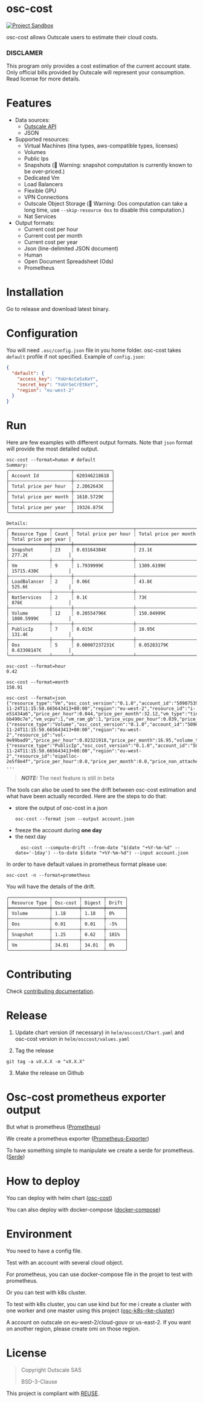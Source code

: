 # osc-cost
[![Project Sandbox](https://docs.outscale.com/fr/userguide/_images/Project-Sandbox-yellow.svg)](https://docs.outscale.com/en/userguide/Open-Source-Projects.html)

osc-cost allows Outscale users to estimate their cloud costs.

### DISCLAMER

This program only provides a cost estimation of the current account state.
Only official bills provided by Outscale will represent your consumption.
Read license for more details.

# Features

- Data sources:
  - [Outscale API](https://docs.outscale.com/api)
  - JSON
- Supported resources:
  - Virtual Machines (tina types, aws-compatible types, licenses)
  - Volumes
  - Public Ips
  - Snapshots (🚨 Warning: snapshot computation is currently known to be over-priced.)
  - Dedicated Vm
  - Load Balancers
  - Flexible GPU
  - VPN Connections
  - Outscale Object Storage (🚨 Warning: Oos computation can take a long time, use `--skip-resource Oos` to disable this computation.)
  - Nat Services
- Output formats:
  - Current cost per hour
  - Current cost per month
  - Current cost per year
  - Json (line-delimited JSON document)
  - Human
  - Open Document Spreadsheet (Ods)
  - Prometheus



# Installation

Go to release and download latest binary.

# Configuration

You will need `.osc/config.json` file in you home folder. osc-cost takes `default` profile if not specified.
Example of `config.json`:
```json
{
  "default": {
    "access_key": "YoUrAcCeSsKeY",
    "secret_key": "YoUrSeCrEtKeY",
    "region": "eu-west-2"
  }
}
```

# Run

Here are few examples with different output formats. Note that `json` format will provide the most detailed output.

```
osc-cost --format=human # default
Summary:
╭───────────────────────┬──────────────╮
│ Account Id            ┆ 620346218618 │
├╌╌╌╌╌╌╌╌╌╌╌╌╌╌╌╌╌╌╌╌╌╌╌┼╌╌╌╌╌╌╌╌╌╌╌╌╌╌┤
│ Total price per hour  ┆ 2.2062643€   │
├╌╌╌╌╌╌╌╌╌╌╌╌╌╌╌╌╌╌╌╌╌╌╌┼╌╌╌╌╌╌╌╌╌╌╌╌╌╌┤
│ Total price per month ┆ 1610.5729€   │
├╌╌╌╌╌╌╌╌╌╌╌╌╌╌╌╌╌╌╌╌╌╌╌┼╌╌╌╌╌╌╌╌╌╌╌╌╌╌┤
│ Total price per year  ┆ 19326.875€   │
╰───────────────────────┴──────────────╯

Details:
╭───────────────┬───────┬──────────────────────┬───────────────────────┬──────────────────────╮
│ Resource Type ┆ Count ┆ Total price per hour ┆ Total price per month ┆ Total price per year │
╞═══════════════╪═══════╪══════════════════════╪═══════════════════════╪══════════════════════╡
│ Snapshot      ┆ 23    ┆ 0.03164384€          ┆ 23.1€                 ┆ 277.2€               │
├╌╌╌╌╌╌╌╌╌╌╌╌╌╌╌┼╌╌╌╌╌╌╌┼╌╌╌╌╌╌╌╌╌╌╌╌╌╌╌╌╌╌╌╌╌╌┼╌╌╌╌╌╌╌╌╌╌╌╌╌╌╌╌╌╌╌╌╌╌╌┼╌╌╌╌╌╌╌╌╌╌╌╌╌╌╌╌╌╌╌╌╌╌┤
│ Vm            ┆ 9     ┆ 1.7939999€           ┆ 1309.6199€            ┆ 15715.438€           │
├╌╌╌╌╌╌╌╌╌╌╌╌╌╌╌┼╌╌╌╌╌╌╌┼╌╌╌╌╌╌╌╌╌╌╌╌╌╌╌╌╌╌╌╌╌╌┼╌╌╌╌╌╌╌╌╌╌╌╌╌╌╌╌╌╌╌╌╌╌╌┼╌╌╌╌╌╌╌╌╌╌╌╌╌╌╌╌╌╌╌╌╌╌┤
│ LoadBalancer  ┆ 2     ┆ 0.06€                ┆ 43.8€                 ┆ 525.6€               │
├╌╌╌╌╌╌╌╌╌╌╌╌╌╌╌┼╌╌╌╌╌╌╌┼╌╌╌╌╌╌╌╌╌╌╌╌╌╌╌╌╌╌╌╌╌╌┼╌╌╌╌╌╌╌╌╌╌╌╌╌╌╌╌╌╌╌╌╌╌╌┼╌╌╌╌╌╌╌╌╌╌╌╌╌╌╌╌╌╌╌╌╌╌┤
│ NatServices   ┆ 2     ┆ 0.1€                 ┆ 73€                   ┆ 876€                 │
├╌╌╌╌╌╌╌╌╌╌╌╌╌╌╌┼╌╌╌╌╌╌╌┼╌╌╌╌╌╌╌╌╌╌╌╌╌╌╌╌╌╌╌╌╌╌┼╌╌╌╌╌╌╌╌╌╌╌╌╌╌╌╌╌╌╌╌╌╌╌┼╌╌╌╌╌╌╌╌╌╌╌╌╌╌╌╌╌╌╌╌╌╌┤
│ Volume        ┆ 12    ┆ 0.20554796€          ┆ 150.04999€            ┆ 1800.5999€           │
├╌╌╌╌╌╌╌╌╌╌╌╌╌╌╌┼╌╌╌╌╌╌╌┼╌╌╌╌╌╌╌╌╌╌╌╌╌╌╌╌╌╌╌╌╌╌┼╌╌╌╌╌╌╌╌╌╌╌╌╌╌╌╌╌╌╌╌╌╌╌┼╌╌╌╌╌╌╌╌╌╌╌╌╌╌╌╌╌╌╌╌╌╌┤
│ PublicIp      ┆ 7     ┆ 0.015€               ┆ 10.95€                ┆ 131.4€               │
├╌╌╌╌╌╌╌╌╌╌╌╌╌╌╌┼╌╌╌╌╌╌╌┼╌╌╌╌╌╌╌╌╌╌╌╌╌╌╌╌╌╌╌╌╌╌┼╌╌╌╌╌╌╌╌╌╌╌╌╌╌╌╌╌╌╌╌╌╌╌┼╌╌╌╌╌╌╌╌╌╌╌╌╌╌╌╌╌╌╌╌╌╌┤
│ Oos           ┆ 5     ┆ 0.00007237231€       ┆ 0.05283179€           ┆ 0.63398147€          │
╰───────────────┴───────┴──────────────────────┴───────────────────────┴──────────────────────╯
```

```
osc-cost --format=hour
0.42
```

```
osc-cost --format=month
150.91
```

```
osc-cost --format=json
{"resource_type":"Vm","osc_cost_version":"0.1.0","account_id":"509075394552","read_date_rfc3339":"2022-11-24T11:15:50.665643413+00:00","region":"eu-west-2","resource_id":"i-e51434a6","price_per_hour":0.044,"price_per_month":32.12,"vm_type":"tinav4.c1r1p2","vm_vcpu_gen":"4","vm_core_performance":"high","vm_image":"ami-bb490c7e","vm_vcpu":1,"vm_ram_gb":1,"price_vcpu_per_hour":0.039,"price_ram_gb_per_hour":0.005,"price_box_per_hour":0.0,"price_product_per_ram_gb_per_hour":0.0,"price_product_per_cpu_per_hour":0.0,"price_product_per_vm_per_hour":0.0}
{"resource_type":"Volume","osc_cost_version":"0.1.0","account_id":"509075394552","read_date_rfc3339":"2022-11-24T11:15:50.665643413+00:00","region":"eu-west-2","resource_id":"vol-9e99bad9","price_per_hour":0.02321918,"price_per_month":16.95,"volume_type":"io1","volume_size":15,"volume_iops":1500,"price_gb_per_month":0.13,"price_iops_per_month":0.01}
{"resource_type":"PublicIp","osc_cost_version":"0.1.0","account_id":"509075394552","read_date_rfc3339":"2022-11-24T11:15:50.665643413+00:00","region":"eu-west-2","resource_id":"eipalloc-2e5f8e4f","price_per_hour":0.0,"price_per_month":0.0,"price_non_attached":null,"price_first_ip":0.0,"price_next_ips":null}
...
```


> **_NOTE:_** The next feature is still in beta

The tools can also be used to see the drift between osc-cost estimation and what have been actually recorded. Here are the steps to do that:
- store the output of osc-cost in a json
  ```
  osc-cost --format json --output account.json
  ```
- freeze the account during **one day**
- the next day 
  ```
    osc-cost --compute-drift --from-date "$(date "+%Y-%m-%d" --date='-1day') --to-date $(date "+%Y-%m-%d") --input account.json
  ```

In order to have default values in prometheus format please use:
```
osc-cost -n --format=prometheus
```

You will have the details of the drift.
```
╭───────────────┬──────────┬────────┬───────╮
│ Resource Type ┆ Osc-cost ┆ Digest ┆ Drift │
╞═══════════════╪══════════╪════════╪═══════╡
│ Volume        ┆ 1.18     ┆ 1.18   ┆ 0%    │
├╌╌╌╌╌╌╌╌╌╌╌╌╌╌╌┼╌╌╌╌╌╌╌╌╌╌┼╌╌╌╌╌╌╌╌┼╌╌╌╌╌╌╌┤
│ Oos           ┆ 0.01     ┆ 0.01   ┆ -5%   │
├╌╌╌╌╌╌╌╌╌╌╌╌╌╌╌┼╌╌╌╌╌╌╌╌╌╌┼╌╌╌╌╌╌╌╌┼╌╌╌╌╌╌╌┤
│ Snapshot      ┆ 1.25     ┆ 0.62   ┆ 101%  │
├╌╌╌╌╌╌╌╌╌╌╌╌╌╌╌┼╌╌╌╌╌╌╌╌╌╌┼╌╌╌╌╌╌╌╌┼╌╌╌╌╌╌╌┤
│ Vm            ┆ 34.01    ┆ 34.01  ┆ 0%    │
╰───────────────┴──────────┴────────┴───────╯
```

# Contributing

Check [contributing documentation](CONTRIBUTING.md).

# Release

1. Update chart version (if necessary) in `helm/osccost/Chart.yaml` and osc-cost version in `helm/osccost/values.yaml`

2. Tag the release
```
git tag -a vX.X.X -m "vX.X.X"
```

3. Make the release on Github

# Osc-cost prometheus exporter output

But what is prometheus ([Prometheus][Prometheus])

We create a prometheus exporter ([Prometheus-Exporter][Prometheus-Exporter])

To have something simple to manipulate we create a serde for prometheus. ([Serde][Serde])


# How to deploy

You can deploy with helm chart ([osc-cost][osc-cost])

You can also deploy with docker-compose ([docker-compose][docker-compose])

# Environment

You need to have a config file.

Test with an account with several cloud object.

For prometheus, you can use docker-compose file in the projet to test with prometheus.

Or you can test with k8s cluster.

To test with k8s cluster, you can use kind but for me i create a cluster with one worker and one master using this project ([osc-k8s-rke-cluster][osc-k8s-rke-cluster])

A account on outscale on eu-west-2/cloud-gouv or us-east-2. If you want on another region, please create omi on those region.

# License

> Copyright Outscale SAS
>
> BSD-3-Clause

This project is compliant with [REUSE](https://reuse.software/).

<!-- References -->

[Prometheus]: https://prometheus.io/
[Prometheus-Exporter]: https://docs.rs/prometheus_exporter/latest/prometheus_exporter/
[Serde]: https://serde.rs/
[osc-cost]: https://github.com/outscale/osc-cost/tree/main/helm
[docker-compose]: https://github.com/outscale/osc-cost/blob/main/helm/docker-compose.yaml
[osc-k8s-rke-cluster]: https://github.com/outscale/osc-k8s-rke-cluster
